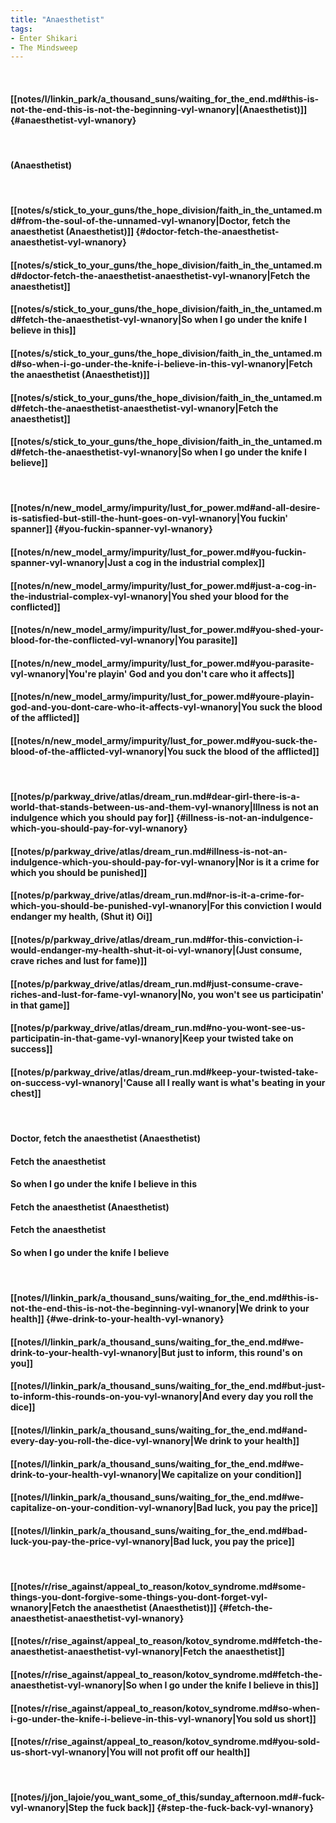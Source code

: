 ```yaml
---
title: "Anaesthetist"
tags:
- Enter Shikari
- The Mindsweep
---
```

&nbsp;
#### [[notes/l/linkin_park/a_thousand_suns/waiting_for_the_end.md#this-is-not-the-end-this-is-not-the-beginning-vyl-wnanory|(Anaesthetist)]] {#anaesthetist-vyl-wnanory}
&nbsp;
#### (Anaesthetist)
&nbsp;
#### [[notes/s/stick_to_your_guns/the_hope_division/faith_in_the_untamed.md#from-the-soul-of-the-unnamed-vyl-wnanory|Doctor, fetch the anaesthetist (Anaesthetist)]] {#doctor-fetch-the-anaesthetist-anaesthetist-vyl-wnanory}
#### [[notes/s/stick_to_your_guns/the_hope_division/faith_in_the_untamed.md#doctor-fetch-the-anaesthetist-anaesthetist-vyl-wnanory|Fetch the anaesthetist]]
#### [[notes/s/stick_to_your_guns/the_hope_division/faith_in_the_untamed.md#fetch-the-anaesthetist-vyl-wnanory|So when I go under the knife I believe in this]]
#### [[notes/s/stick_to_your_guns/the_hope_division/faith_in_the_untamed.md#so-when-i-go-under-the-knife-i-believe-in-this-vyl-wnanory|Fetch the anaesthetist (Anaesthetist)]]
#### [[notes/s/stick_to_your_guns/the_hope_division/faith_in_the_untamed.md#fetch-the-anaesthetist-anaesthetist-vyl-wnanory|Fetch the anaesthetist]]
#### [[notes/s/stick_to_your_guns/the_hope_division/faith_in_the_untamed.md#fetch-the-anaesthetist-vyl-wnanory|So when I go under the knife I believe]]
&nbsp;
#### [[notes/n/new_model_army/impurity/lust_for_power.md#and-all-desire-is-satisfied-but-still-the-hunt-goes-on-vyl-wnanory|You fuckin' spanner]] {#you-fuckin-spanner-vyl-wnanory}
#### [[notes/n/new_model_army/impurity/lust_for_power.md#you-fuckin-spanner-vyl-wnanory|Just a cog in the industrial complex]]
#### [[notes/n/new_model_army/impurity/lust_for_power.md#just-a-cog-in-the-industrial-complex-vyl-wnanory|You shed your blood for the conflicted]]
#### [[notes/n/new_model_army/impurity/lust_for_power.md#you-shed-your-blood-for-the-conflicted-vyl-wnanory|You parasite]]
#### [[notes/n/new_model_army/impurity/lust_for_power.md#you-parasite-vyl-wnanory|You're playin' God and you don't care who it affects]]
#### [[notes/n/new_model_army/impurity/lust_for_power.md#youre-playin-god-and-you-dont-care-who-it-affects-vyl-wnanory|You suck the blood of the afflicted]]
#### [[notes/n/new_model_army/impurity/lust_for_power.md#you-suck-the-blood-of-the-afflicted-vyl-wnanory|You suck the blood of the afflicted]]
&nbsp;
#### [[notes/p/parkway_drive/atlas/dream_run.md#dear-girl-there-is-a-world-that-stands-between-us-and-them-vyl-wnanory|Illness is not an indulgence which you should pay for]] {#illness-is-not-an-indulgence-which-you-should-pay-for-vyl-wnanory}
#### [[notes/p/parkway_drive/atlas/dream_run.md#illness-is-not-an-indulgence-which-you-should-pay-for-vyl-wnanory|Nor is it a crime for which you should be punished]]
#### [[notes/p/parkway_drive/atlas/dream_run.md#nor-is-it-a-crime-for-which-you-should-be-punished-vyl-wnanory|For this conviction I would endanger my health, (Shut it) Oi]]
#### [[notes/p/parkway_drive/atlas/dream_run.md#for-this-conviction-i-would-endanger-my-health-shut-it-oi-vyl-wnanory|(Just consume, crave riches and lust for fame)]]
#### [[notes/p/parkway_drive/atlas/dream_run.md#just-consume-crave-riches-and-lust-for-fame-vyl-wnanory|No, you won't see us participatin' in that game]]
#### [[notes/p/parkway_drive/atlas/dream_run.md#no-you-wont-see-us-participatin-in-that-game-vyl-wnanory|Keep your twisted take on success]]
#### [[notes/p/parkway_drive/atlas/dream_run.md#keep-your-twisted-take-on-success-vyl-wnanory|'Cause all I really want is what's beating in your chest]]
&nbsp;
#### Doctor, fetch the anaesthetist (Anaesthetist)
#### Fetch the anaesthetist
#### So when I go under the knife I believe in this
#### Fetch the anaesthetist (Anaesthetist)
#### Fetch the anaesthetist
#### So when I go under the knife I believe
&nbsp;
#### [[notes/l/linkin_park/a_thousand_suns/waiting_for_the_end.md#this-is-not-the-end-this-is-not-the-beginning-vyl-wnanory|We drink to your health]] {#we-drink-to-your-health-vyl-wnanory}
#### [[notes/l/linkin_park/a_thousand_suns/waiting_for_the_end.md#we-drink-to-your-health-vyl-wnanory|But just to inform, this round's on you]]
#### [[notes/l/linkin_park/a_thousand_suns/waiting_for_the_end.md#but-just-to-inform-this-rounds-on-you-vyl-wnanory|And every day you roll the dice]]
#### [[notes/l/linkin_park/a_thousand_suns/waiting_for_the_end.md#and-every-day-you-roll-the-dice-vyl-wnanory|We drink to your health]]
#### [[notes/l/linkin_park/a_thousand_suns/waiting_for_the_end.md#we-drink-to-your-health-vyl-wnanory|We capitalize on your condition]]
#### [[notes/l/linkin_park/a_thousand_suns/waiting_for_the_end.md#we-capitalize-on-your-condition-vyl-wnanory|Bad luck, you pay the price]]
#### [[notes/l/linkin_park/a_thousand_suns/waiting_for_the_end.md#bad-luck-you-pay-the-price-vyl-wnanory|Bad luck, you pay the price]]
&nbsp;
#### [[notes/r/rise_against/appeal_to_reason/kotov_syndrome.md#some-things-you-dont-forgive-some-things-you-dont-forget-vyl-wnanory|Fetch the anaesthetist (Anaesthetist)]] {#fetch-the-anaesthetist-anaesthetist-vyl-wnanory}
#### [[notes/r/rise_against/appeal_to_reason/kotov_syndrome.md#fetch-the-anaesthetist-anaesthetist-vyl-wnanory|Fetch the anaesthetist]]
#### [[notes/r/rise_against/appeal_to_reason/kotov_syndrome.md#fetch-the-anaesthetist-vyl-wnanory|So when I go under the knife I believe in this]]
#### [[notes/r/rise_against/appeal_to_reason/kotov_syndrome.md#so-when-i-go-under-the-knife-i-believe-in-this-vyl-wnanory|You sold us short]]
#### [[notes/r/rise_against/appeal_to_reason/kotov_syndrome.md#you-sold-us-short-vyl-wnanory|You will not profit off our health]]
&nbsp;
#### [[notes/j/jon_lajoie/you_want_some_of_this/sunday_afternoon.md#-fuck-vyl-wnanory|Step the fuck back]] {#step-the-fuck-back-vyl-wnanory}
